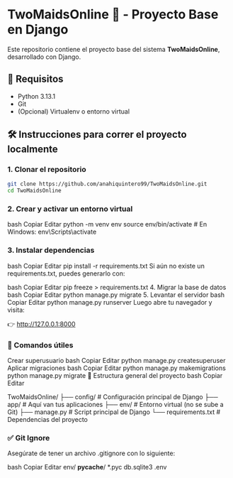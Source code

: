 # TwoMaidsOnline 🧹 - Proyecto Base en Django

Este repositorio contiene el proyecto base del sistema **TwoMaidsOnline**, desarrollado con Django.

## 🚀 Requisitos

- Python 3.13.1
- Git
- (Opcional) Virtualenv o entorno virtual

## 🛠️ Instrucciones para correr el proyecto localmente

### 1. Clonar el repositorio

```bash
git clone https://github.com/anahiquintero99/TwoMaidsOnline.git
cd TwoMaidsOnline
```

### 2. Crear y activar un entorno virtual

bash
Copiar
Editar
python -m venv env
source env/bin/activate # En Windows: env\Scripts\activate

### 3. Instalar dependencias

bash
Copiar
Editar
pip install -r requirements.txt
Si aún no existe un requirements.txt, puedes generarlo con:

bash
Copiar
Editar
pip freeze > requirements.txt 4. Migrar la base de datos
bash
Copiar
Editar
python manage.py migrate 5. Levantar el servidor
bash
Copiar
Editar
python manage.py runserver
Luego abre tu navegador y visita:

👉 http://127.0.0.1:8000

### 🧪 Comandos útiles

Crear superusuario
bash
Copiar
Editar
python manage.py createsuperuser
Aplicar migraciones
bash
Copiar
Editar
python manage.py makemigrations
python manage.py migrate
📁 Estructura general del proyecto
bash
Copiar
Editar

TwoMaidsOnline/
├── config/ # Configuración principal de Django
├── app/ # Aquí van tus aplicaciones
├── env/ # Entorno virtual (no se sube a Git)
├── manage.py # Script principal de Django
└── requirements.txt # Dependencias del proyecto

### ✅ Git Ignore

Asegúrate de tener un archivo .gitignore con lo siguiente:

bash
Copiar
Editar
env/
**pycache**/
\*.pyc
db.sqlite3
.env
